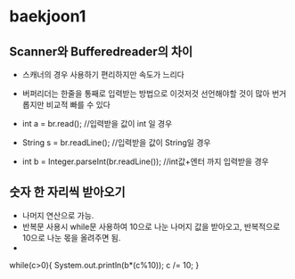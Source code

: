 # baekjoon1

## Scanner와 Bufferedreader의 차이

- 스캐너의 경우 사용하기 편리하지만 속도가 느리다

- 버퍼리더는 한줄을 통째로 입력받는 방법으로 이것저것 선언해야할 것이 많아 번거롭지만 비교적 빠를 수 있다

- int a = br.read();   //입력받을 값이 int 일 경우
- String s = br.readLine();   //입력받을 값이 String일 경우
- int b = Integer.parseInt(br.readLine());      //int값+엔터 까지 입력받을 경우

## 숫자 한 자리씩 받아오기
- 나머지 연산으로 가능. 
- 반복문 사용시 while문 사용하여 10으로 나눈 나머지 값을 받아오고, 반복적으로 10으로 나눈 몫을 올려주면 됨.
-
while(c>0){
            System.out.println(b*(c%10));
            c /= 10;
        }
        
